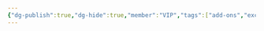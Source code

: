 ```yaml
---
{"dg-publish":true,"dg-hide":true,"member":"VIP","tags":["add-ons","excel"],"title":"Spreadsheet Import Plus","permalink":"/spreadsheet-import-plus/","hide":true,"dgPassFrontmatter":true}
---
```


